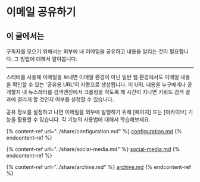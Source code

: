 # 이메일 공유하기

## 이 글에서는

구독자를 모으기 위해서는 외부에 내 이메일을 공유하고 내용을 알리는 것이 필요합니다. 그 방법에 대해서 알아봅니다.

***

스티비를 사용해 이메일을 보내면 이메일 환경이 아닌 일반 웹 환경에서도 이메일 내용을 확인할 수 있는 '공유용 URL'이 자동으로 생성됩니다. 이 URL 내용을 누구에게나 공개할지 내 뉴스레터를 검색엔진에서 크롤링을 하도록 해 시간이 지나면 키워드 검색 결과에 걸리게 할 것인지 여부를 설정할 수 있습니다.&#x20;

공유 정보를 설정하고 나면 이메일을 외부에 발행하기 위해 \[페이지] 또는 \[아카이브] 기능을 활용할 수 있습니다. 각 기능의 사용법에 대해서 학습해보세요.

{% content-ref url="../share/configuration.md" %}
[configuration.md](../share/configuration.md)
{% endcontent-ref %}

{% content-ref url="../share/social-media.md" %}
[social-media.md](../share/social-media.md)
{% endcontent-ref %}

{% content-ref url="../share/archive.md" %}
[archive.md](../share/archive.md)
{% endcontent-ref %}

